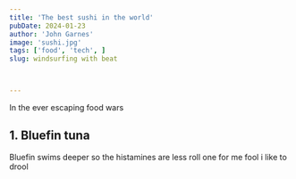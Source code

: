 ```yaml
---
title: 'The best sushi in the world'
pubDate: 2024-01-23
author: 'John Garnes'
image: 'sushi.jpg'
tags: ['food', 'tech', ]
slug: windsurfing with beat



---
```


In the ever escaping food wars

## 1. Bluefin tuna 

Bluefin swims deeper so the histamines are less
roll one for me fool
i like to drool